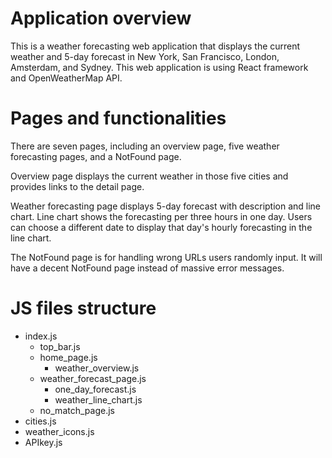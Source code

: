 # Application overview
This is a weather forecasting web application that displays the current weather and 5-day forecast in New York, San Francisco, London, Amsterdam, and Sydney. This web application is using React framework and OpenWeatherMap API. 

# Pages and functionalities
There are seven pages, including an overview page, five weather forecasting pages, and a NotFound page.

Overview page displays the current weather in those five cities and provides links to the detail page.

Weather forecasting page displays 5-day forecast with description and line chart. Line chart shows the forecasting per three hours in one day. Users can choose a different date to display that day's hourly forecasting in the line chart.

The NotFound page is for handling wrong URLs users randomly input. It will have a decent NotFound page instead of massive error messages.

# JS files structure
- index.js
  - top_bar.js
  - home_page.js
    - weather_overview.js
  - weather_forecast_page.js
    - one_day_forecast.js
    - weather_line_chart.js
  - no_match_page.js
- cities.js
- weather_icons.js
- APIkey.js 
